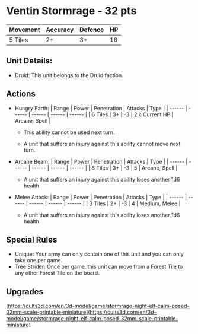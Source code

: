 # Ventin Stormrage  - 32 pts

| Movement | Accuracy | Defence | HP |
| ------ | ------ | ------ | ------ | 
| 5 Tiles | 2+ | 3+ | 16 |

## Unit Details:
- Druid: This unit belongs to the Druid faction.

## Actions
- Hungry Earth:
    | Range | Power | Penetration | Attacks | Type |
    | ------ | ------ | ------ | ------ | ------ |
    | 6 Tiles | 3+ | -3 | 2 x Current HP | Arcane, Spell |
    
    - This ability cannot be used next turn.
    
    - A unit that suffers an injury against this ability cannot move next turn.
    
- Arcane Beam:
    | Range | Power | Penetration | Attacks | Type |
    | ------ | ------ | ------ | ------ | ------ |
    | 8 Tiles | 3+ | -3 | 5 | Arcane, Spell |
    
    - A unit that suffers an injury against this ability loses another 1d6 health

- Melee Attack:
    | Range | Power | Penetration | Attacks | Type |
    | ------ | ------ | ------ | ------ | ------ |
    | 3 Tiles | 2+ | -3 | 4 | Medium, Melee |
    
    - A unit that suffers an injury against this ability loses another 1d6 health
    
## Special Rules
- Unique: Your army can only contain one of this unit and you can only take one per game.
- Tree Strider: Once per game, this unit can move from a Forest Tile to any other Forest Tile on the board.

## Upgrades

[https://cults3d.com/en/3d-model/game/stormrage-night-elf-calm-posed-32mm-scale-printable-miniature](https://cults3d.com/en/3d-model/game/stormrage-night-elf-calm-posed-32mm-scale-printable-miniature)

